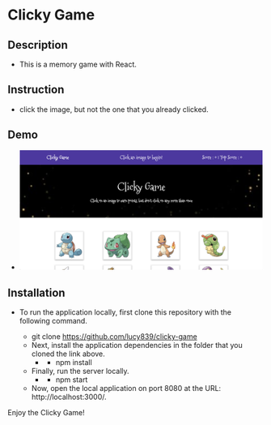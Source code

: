 # Clicky Game
## Description
- This is a memory game with React. 

## Instruction
- click the image, but not the one that you already clicked.

## Demo
- ![Alt text](public/demo.png?raw=true  "demo")

## Installation
- To run the application locally, first clone this repository with the following command.

   * git clone https://github.com/lucy839/clicky-game
   * Next, install the application dependencies in the folder that you cloned the link above.
      * * npm install
   * Finally, run the server locally.
      * * npm start
   * Now, open the local application on port 8080 at the URL: http://localhost:3000/.

Enjoy the Clicky Game!
